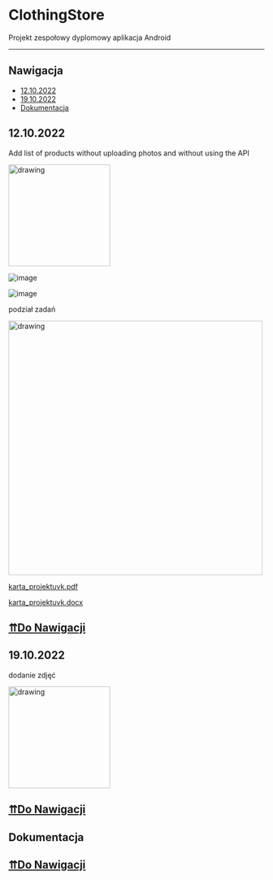 # ClothingStore
 Projekt zespołowy dyplomowy aplikacja Android
 <hr/>
 
## Nawigacja
* [12.10.2022](#12102022)
* [19.10.2022](#19102022)
* [Dokumentacja](#dokumentacja)

## 12.10.2022
Add  list of products without uploading photos and without using the API

<img src="https://user-images.githubusercontent.com/60778267/195108073-999e4a2b-429b-4ab7-b081-1ba220995c5c.png" alt="drawing" width="200"/>

![image](https://user-images.githubusercontent.com/23722452/195184419-5ad571a0-bf0a-4761-9a02-8317d3acc541.png)

![image](https://user-images.githubusercontent.com/23722452/195184457-57badf44-6541-4d13-b8de-7cae761c0853.png)

podział zadań

<img src="https://user-images.githubusercontent.com/60778267/195276435-4c41eacb-1971-45a0-aec1-88efaf1f57ca.png" alt="drawing" width="500"/>

[karta_projektuvk.pdf](https://github.com/YaroslavLy/ClothesShop/files/9765125/karta_projektuvk.pdf)

[karta_projektuvk.docx](https://github.com/YaroslavLy/ClothesShop/files/9765127/karta_projektuvk.docx)

## [⇈Do Nawigacji](#nawigacja)

## 19.10.2022

dodanie zdjęć

<img src="https://user-images.githubusercontent.com/60778267/196235560-4e66dee3-4649-48f0-bc76-56096b624bf5.png" alt="drawing" width="200"/>

## [⇈Do Nawigacji](#nawigacja)
## Dokumentacja

## [⇈Do Nawigacji](#nawigacja)
